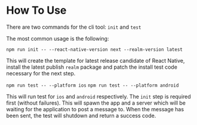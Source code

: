 # How To Use

There are two commands for the cli tool:
`init` and `test`

The most common usage is the following:

`npm run init -- --react-native-version next --realm-version latest`

This will create the template for latest release candidate of React Native, install the latest publish `realm` package
and patch the install test code necessary for the next step.

`npm run test -- --platform ios`
`npm run test -- --platform android`

This will run test for `ios` and `android` respectively.  The `init` step is required first (without failures).
This will spawn the app and a server which will be waiting for the application to post a message to.
When the message has been sent, the test will shutdown and return a success code.

